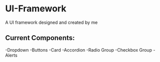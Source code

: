 # UI-Framework
A UI framework designed and created by me

## Current Components:
-Dropdown
-Buttons
-Card
-Accordion
-Radio Group
-Checkbox Group
-Alerts
